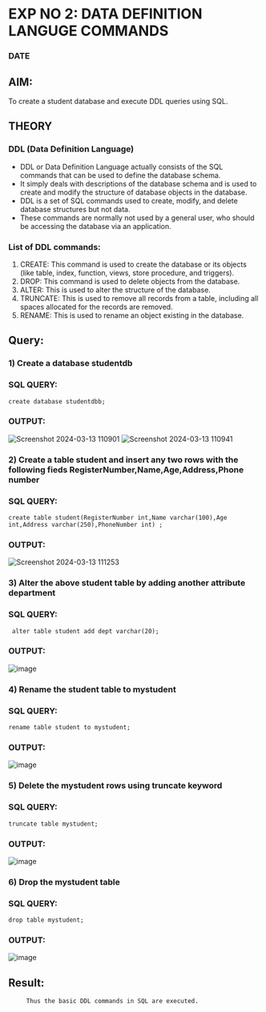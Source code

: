 # EXP NO 2: DATA DEFINITION LANGUGE COMMANDS 
### DATE
## AIM:
To create a student database and execute DDL queries using SQL.


## THEORY
### DDL (Data Definition Language)

* DDL or Data Definition Language actually consists of the SQL commands that can be used to define the database schema.
* It simply deals with descriptions of the database schema and is used to create and modify the structure of database objects in the database.
* DDL is a set of SQL commands used to create, modify, and delete database structures but not data.
* These commands are normally not used by a general user, who should be accessing the database via an application.

 
### List of DDL commands: 
1. CREATE: This command is used to create the database or its objects (like table, index, function, views, store procedure, and triggers).
2. DROP: This command is used to delete objects from the database.
3. ALTER: This is used to alter the structure of the database.
4. TRUNCATE: This is used to remove all records from a table, including all spaces allocated for the records are removed.
5. RENAME: This is used to rename an object existing in the database.

## Query:
### 1) Create a database studentdb

### SQL QUERY:
```
create database studentdbb;
```
### OUTPUT:
![Screenshot 2024-03-13 110901](https://github.com/Jashwanafathima/DBMS/assets/119560192/a13014c8-7ee2-4270-bef1-88011aa539e7)
![Screenshot 2024-03-13 110941](https://github.com/Jashwanafathima/DBMS/assets/119560192/8a3a401c-4d82-44bd-8a7a-04c4e9180d59)

### 2) Create a table student  and insert any two rows with the following fieds RegisterNumber,Name,Age,Address,Phone number

### SQL QUERY: 
```
create table student(RegisterNumber int,Name varchar(100),Age int,Address varchar(250),PhoneNumber int) ;
```

### OUTPUT:
![Screenshot 2024-03-13 111253](https://github.com/Jashwanafathima/DBMS/assets/119560192/bd4e7c8d-dc53-4d07-92fc-d3c12fccf5eb)

### 3) Alter the above student table by adding another attribute department

### SQL QUERY: 
```
 alter table student add dept varchar(20);
```
### OUTPUT:
![image](https://github.com/Jashwanafathima/DBMS/assets/119560192/ade198ea-a1e0-490f-8732-d5d0f116169f)

### 4) Rename the student table to mystudent

### SQL QUERY: 
```
rename table student to mystudent;
```

### OUTPUT:
![image](https://github.com/Jashwanafathima/DBMS/assets/119560192/e7f1fd2e-2f43-49b1-b557-35fb4c39b956)


### 5) Delete the mystudent rows using truncate keyword

### SQL QUERY: 
```
truncate table mystudent;
```

### OUTPUT:

![image](https://github.com/Jashwanafathima/DBMS/assets/119560192/78effdfa-3c00-47cf-a4cd-4eec1d8b6c19)

### 6) Drop the mystudent table
 
### SQL QUERY: 

```
drop table mystudent;
```
### OUTPUT:

![image](https://github.com/Jashwanafathima/DBMS/assets/119560192/86a59dc0-26de-4e22-a7cb-59c3cd3cdcca)


## Result:
         Thus the basic DDL commands in SQL are executed. 


